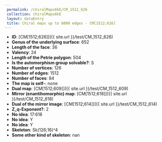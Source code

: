```yaml
--- 
 permalink: /chiralMaps6kE/CM_1512_626 
 collection: chiralMaps6kE
 layout: dataEntry
 title: Chiral maps up to 6000 edges - CM[1512;626]
---
```


- **ID**: [CM[1512;626]]({{ site.url }}/test/CM_1512_626)
- **Genus of the underlying surface**: 652
- **Length of the face**: 36
- **Valency**: 24
- **Length of the Petrie polygon**: 504
- **Is the automorphism group solvable?**: S
- **Number of vertices**: 126
- **Number of edges**: 1512
- **Number of faces**: 84
- **The map is self-**: none
- **Dual map**: [CM[1512;609]]({{ site.url }}/test/CM_1512_609)
- **Mirror (enantihomorphic) map**: [CM[1512;618]]({{ site.url }}/test/CM_1512_618)
- **Dual of the mirror image**: [CM[1512;614]]({{ site.url }}/test/CM_1512_614)
- **Z_q-Exponent?**: 2
- **No idea**:  17:618
- **No idea**: Y
- **No idea**: Y
- **Skeleton**: Sk(126;16)^4
- **Some other kind of skeleton**: nan
